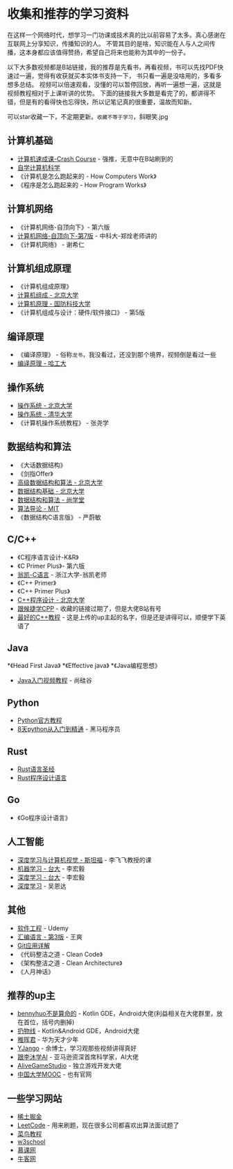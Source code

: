 #  收集和推荐的学习资料

在这样一个网络时代，想学习一门功课或技术真的比以前容易了太多。真心感谢在互联网上分享知识，传播知识的人。
不管其目的是啥，知识能在人与人之间传播，这本身都应该值得赞扬，希望自己将来也能称为其中的一份子。

以下大多数视频都是B站链接，我的推荐是先看书，再看视频，书可以先找PDF快速过一遍，觉得有收获就买本实体书支持一下，
书只看一遍是没啥用的，多看多想多总结。
视频可以倍速观看，没懂的可以暂停回放，再听一遍想一遍，这就是视频教程相对于上课听讲的优势。
下面的链接我大多数是看完了的，都讲得不错，但是有的看得快也忘得快，所以记笔记真的很重要，温故而知新。

可以star收藏一下，不定期更新。`收藏不等于学习`，斜眼笑.jpg

## 计算机基础

* [计算机速成课-Crash Course](https://www.bilibili.com/video/BV1EW411u7th) - 强推，无意中在B站刷到的
* [自学计算机科学](https://github.com/izackwu/TeachYourselfCS-CN/blob/master/TeachYourselfCS-CN.md)
* 《计算机是怎么跑起来的 - How Computers Work》
* 《程序是怎么跑起来的 - How Program Works》

## 计算机网络

* 《计算机网络-自顶向下》- 第六版
* [计算机网络-自顶向下-第7版](https://www.bilibili.com/video/BV1JV411t7ow) - 中科大-郑烇老师讲的
* 《计算机网络》 - 谢希仁

## 计算机组成原理

* 《计算机组成原理》
* [计算机组成 - 北京大学](https://www.bilibili.com/video/BV1Xx411Q7Nz)
* [计算机原理 - 国防科技大学](https://www.bilibili.com/video/BV1Jt411G7v9)
* 《计算机组成与设计：硬件/软件接口》 - 第5版

## 编译原理

* 《编译原理》 - 俗称`龙书`，我没看过，还没到那个境界，视频倒是看过一些
* [编译原理 - 哈工大](https://www.bilibili.com/video/BV1zW411t7YE)

## 操作系统

* [操作系统 - 北京大学](https://www.bilibili.com/video/BV1Gx411Q7ro)
* [操作系统 - 清华大学](https://www.bilibili.com/video/BV1wq4y1M7qf)
* 《计算机操作系统教程》 - 张尧学

## 数据结构和算法

* 《大话数据结构》
* 《剑指Offer》
* [高级数据结构和算法 - 北京大学](https://www.bilibili.com/video/BV1Wx411U7Ls)
* [数据结构基础 - 北京大学](https://www.bilibili.com/video/BV1Hx411U7Km)
* [数据结构和算法 - 尚学堂](https://www.bilibili.com/video/BV1bW411o7xJ)
* [算法导论 - MIT](https://www.bilibili.com/video/BV1ex411k7gk)
* 《数据结构C语言版》 - 严蔚敏

## C/C++

* 《C程序语言设计-K&R》
* 《C Primer Plus》- 第六版
* [翁凯-C语言](https://www.bilibili.com/video/BV19W411B7w1) - 浙江大学-翁凯老师
* 《C++ Primer》
* 《C++ Primer Plus》
* [C++程序设计 - 北京大学](https://www.bilibili.com/video/BV1Hx411U7xL)
* [跟候捷学CPP]() - 收藏的链接过期了，但是大佬B站有号
* [最好的C++教程](https://www.bilibili.com/video/BV1VJ411M7WR) - 这是上传的up主起的名字，但是还是讲得可以，顺便学下英语了

## Java

*《Head First Java》
*《Effective java》
*《Java编程思想》
* [Java入门视频教程](https://www.bilibili.com/video/av48144058) - 尚硅谷

## Python

* [Python官方教程](https://docs.python.org/zh-cn/3.12/tutorial/index.html)
* [8天python从入门到精通](https://www.bilibili.com/video/BV1qW4y1a7fU) - 黑马程序员

## Rust

* [Rust语言圣经](https://course.rs/about-book.html)
* [Rust程序设计语言](https://kaisery.github.io/trpl-zh-cn/)

## Go

* 《Go程序设计语言》

## 人工智能

* [深度学习与计算机视觉 - 斯坦福]() - 李飞飞教授的课
* [机器学习 - 台大](https://www.bilibili.com/video/BV1Ht411g7Ef) - 李宏毅
* [深度学习 - 台大](https://www.bilibili.com/video/BV1JA411c7VT) - 李宏毅
* [深度学习](https://www.bilibili.com/video/BV16r4y1Y7jv) - 吴恩达

## 其他

* [软件工程](https://www.bilibili.com/video/BV1F34y1j7Sn) - Udemy
* [汇编语言 - 第3版](https://www.bilibili.com/video/BV1Wu411B72F) - 王爽
* [Git应用详解](https://www.bilibili.com/video/BV1Bt411b7sk)
* 《代码整洁之道 - Clean Code》
* 《架构整洁之道 - Clean Architecture》
* 《人月神话》

## 推荐的up主

* [bennyhuo不是算命的](https://space.bilibili.com/28615855) - Kotlin GDE，Android大佬(利益相关在大佬群里，放在首位，括号内删掉)
* [扔物线](https://space.bilibili.com/27559447) - Kotlin&Android GDE，Android大佬
* [稚晖君](https://space.bilibili.com/20259914) - 华为天才少年
* [YJango](https://space.bilibili.com/344849038) - 余博士，学习观那些视频讲得真好
* [跟李沐学AI](https://space.bilibili.com/1567748478) - 亚马逊资深首席科学家，AI大佬
* [AliveGameStudio](https://space.bilibili.com/580207) - 独立游戏开发大佬
* [中国大学MOOC](https://space.bilibili.com/243619979) - 也有官网

## 一些学习网站

* [稀土掘金](https://juejin.cn/)
* [LeetCode](https://leetcode.cn) - 用来刷题，现在很多公司都喜欢出算法面试题了
* [菜鸟教程](https://www.runoob.com/)
* [w3school](https://www.w3school.com.cn/)
* [慕课网](https://www.imooc.com/)
* [牛客网](https://www.nowcoder.com/)



